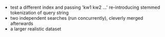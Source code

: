 - test a different index and passing 'kw1 kw2 ...' re-introducing stemmed tokenization of query string
- two independent searches (run concurrently), cleverly merged afterwards
- a larger realistic dataset
